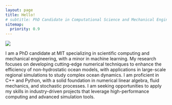 ```yaml
---
layout: page
title: Hello!
# subtitle: PhD Candidate in Computational Science and Mechanical Engineering at MIT
sitemap:
  priority: 0.9
---
```


<img src="{{ '/assets/img/aditya.png' | prepend: site.baseurl }}" id="about-img">

<div id="describe-text">
	<p>I am a PhD candidate at MIT specializing in scientific computing and mechanical engineering, with a minor in machine learning. My research focuses on developing cutting-edge numerical techniques to enhance the efficiency of non-hydrostatic ocean models, with applications in large-scale regional simulations to study complex ocean dynamics. I am proficient in C++ and Python, with a solid foundation in numerical linear algebra, fluid mechanics, and stochastic processes. I am seeking opportunities to apply my skills in industry-driven projects that leverage high-performance computing and advanced simulation tools.</p>
</div>
